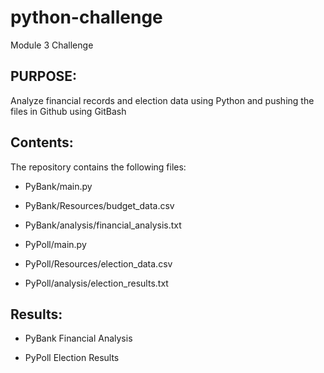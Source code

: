 # python-challenge
Module 3 Challenge

## PURPOSE:
Analyze financial records and election data using Python and pushing the files in Github using GitBash

## Contents:
The repository contains the following files:
- PyBank/main.py
- PyBank/Resources/budget_data.csv
- PyBank/analysis/financial_analysis.txt

- PyPoll/main.py
- PyPoll/Resources/election_data.csv
- PyPoll/analysis/election_results.txt

## Results:

- PyBank Financial Analysis

- PyPoll Election Results
